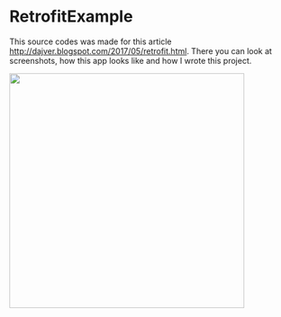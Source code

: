# RetrofitExample

This source codes was made for this article http://dajver.blogspot.com/2017/05/retrofit.html. There you can look at screenshots, how this app looks like and how I wrote this project.

<img src="https://habrastorage.org/web/0a4/8a8/b67/0a48a8b67ec74054a9341352344c7bdd.png" height=417 weight=250>
